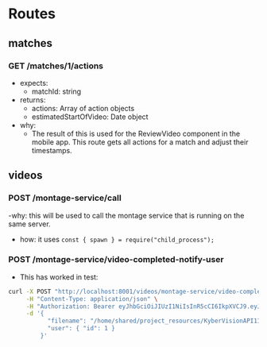 # Routes

## matches

### GET /matches/1/actions

- expects:
  - matchId: string
- returns:
  - actions: Array of action objects
  - estimatedStartOfVideo: Date object
- why:
  - The result of this is used for the ReviewVideo component in the mobile app. This route gets all actions for a match and adjust their timestamps.

## videos

### POST /montage-service/call

-why: this will be used to call the montage service that is running on the same server.

- how: it uses `const { spawn } = require("child_process");`

### POST /montage-service/video-completed-notify-user

- This has worked in test:

```sh
curl -X POST "http://localhost:8001/videos/montage-service/video-completed-notify-user" \
     -H "Content-Type: application/json" \
     -H "Authorization: Bearer eyJhbGciOiJIUzI1NiIsInR5cCI6IkpXVCJ9.eyJpZCI6MSwiaWF0IjoxNzQyMzY2MTIzLCJleHAiOjE3NDIzODQxMjN9.sXFFvkG2rbpO7WBhQaFO57ttUYgCQxHYo3YUDTjFcuQ" \
     -d '{
           "filename": "/home/shared/project_resources/KyberVisionAPI11/match_videos/montage_complete/montage_1742316520107.mp4",
           "user": { "id": 1 }
         }'
```
